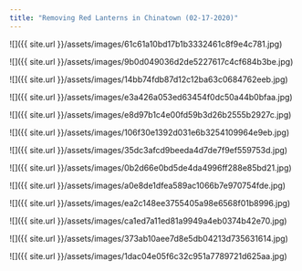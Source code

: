 ```yaml
---
title: "Removing Red Lanterns in Chinatown (02-17-2020)"
---
```


![]({{ site.url }}/assets/images/61c61a10bd17b1b3332461c8f9e4c781.jpg)

![]({{ site.url }}/assets/images/9b0d049036d2de5227617c4cf684b3be.jpg)

![]({{ site.url }}/assets/images/14bb74fdb87d12c12ba63c0684762eeb.jpg)

![]({{ site.url }}/assets/images/e3a426a053ed63454f0dc50a44b0bfaa.jpg)

![]({{ site.url }}/assets/images/e8d97b1c4e00fd59b3d26b2555b2927c.jpg)

![]({{ site.url }}/assets/images/106f30e1392d031e6b3254109964e9eb.jpg)

![]({{ site.url }}/assets/images/35dc3afcd9beeda4d7de7f9ef559753d.jpg)

![]({{ site.url }}/assets/images/0b2d66e0bd5de4da4996ff288e85bd21.jpg)

![]({{ site.url }}/assets/images/a0e8de1dfea589ac1066b7e970754fde.jpg)

![]({{ site.url }}/assets/images/ea2c148ee3755405a98e6568f01b8996.jpg)

![]({{ site.url }}/assets/images/ca1ed7a11ed81a9949a4eb0374b42e70.jpg)

![]({{ site.url }}/assets/images/373ab10aee7d8e5db04213d735631614.jpg)

![]({{ site.url }}/assets/images/1dac04e05f6c32c951a7789721d625aa.jpg)
